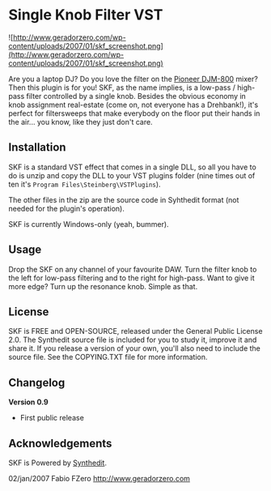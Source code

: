 # Single Knob Filter VST #

![http://www.geradorzero.com/wp-content/uploads/2007/01/skf_screenshot.png](http://www.geradorzero.com/wp-content/uploads/2007/01/skf_screenshot.png)

Are you a laptop DJ? Do you love the filter on the [Pioneer DJM-800](http://www.pioneer.co.uk/uk/products/44/74/461/DJM-800/index.html) mixer? Then this plugin is for you! SKF, as the name implies, is a low-pass / high-pass filter controlled by a single knob. Besides the obvious economy in knob assignment real-estate (come on, not everyone has a Drehbank!), it's perfect for filtersweeps that make everybody on the floor put their hands in the air... you know, like they just don't care.



## Installation ##

SKF is a standard VST effect that comes in a single DLL, so all you have to do is unzip and copy the DLL to your VST plugins folder (nine times out of ten it's `Program Files\Steinberg\VSTPlugins`).

The other files in the zip are the source code in Syhthedit format (not needed for the plugin's operation).

SKF is currently Windows-only (yeah, bummer).



## Usage ##

Drop the SKF on any channel of your favourite DAW. Turn the filter knob to the left for low-pass filtering and to the right for high-pass. Want to give it more edge? Turn up the resonance knob. Simple as that.



## License ##

SKF is FREE and OPEN-SOURCE, released under the General Public License 2.0. The Synthedit source file is included for you to study it, improve it and share it. If you release a version of your own, you'll also need to include the source file. See the COPYING.TXT file for more information.



## Changelog ##

**Version 0.9**
  * First public release



## Acknowledgements ##

SKF is Powered by [Synthedit](http://www.synthedit.com/).


02/jan/2007
Fabio FZero
http://www.geradorzero.com